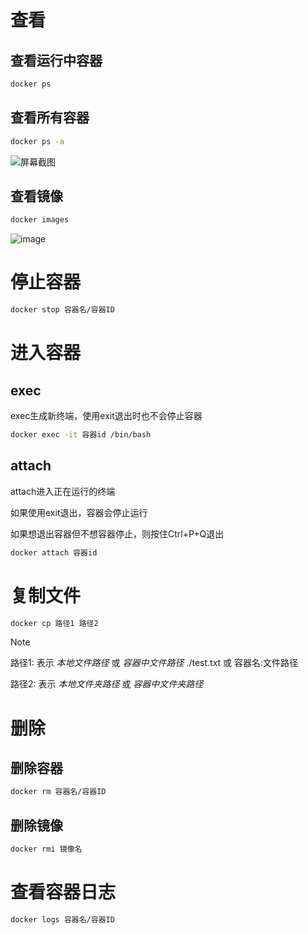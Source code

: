 # 查看

## 查看运行中容器

```bash
docker ps
```



## 查看所有容器

```bash
docker ps -a
```

![屏幕截图](https://baishiblog.us.kg/img/%232-1.png)



## 查看镜像

```bash
docker images
```

![image](https://baishiblog.us.kg/img/%232-2.png)



# 停止容器

```bash
docker stop 容器名/容器ID
```



# 进入容器

## exec

exec生成新终端，使用exit退出时也不会停止容器

```bash
docker exec -it 容器id /bin/bash
```



## attach

attach进入正在运行的终端

如果使用exit退出，容器会停止运行

如果想退出容器但不想容器停止，则按住Ctrl+P+Q退出

```bash
docker attach 容器id
```

# 复制文件

```bash
docker cp 路径1 路径2
```

> [!note]
>
> 路径1:  表示 *本地文件路径* 或 *容器中文件路径*    ./test.txt 或 容器名:文件路径
>
> 路径2:  表示 *本地文件夹路径* 或 *容器中文件夹路径* 



# 删除

## 删除容器

```bash
docker rm 容器名/容器ID
```



## 删除镜像

```bash
docker rmi 镜像名
```



# 查看容器日志

```bash
docker logs 容器名/容器ID
```


